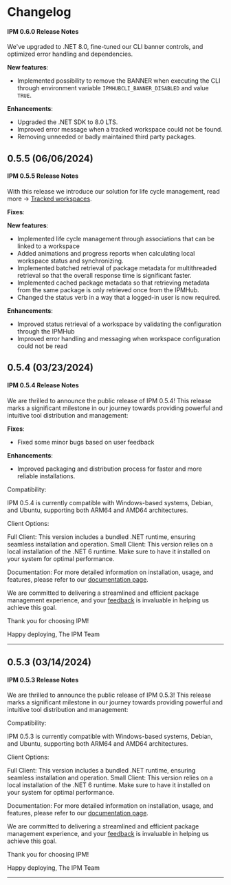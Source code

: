 # Changelog

#### IPM 0.6.0 Release Notes
We've upgraded to .NET 8.0, fine-tuned our CLI banner controls, and optimized error handling and dependencies. 

**New features**:
- Implemented possibility to remove the BANNER when executing the CLI through environment variable `IPMHUBCLI_BANNER_DISABLED` and value `TRUE`.

**Enhancements**:
- Upgraded the .NET SDK to 8.0 LTS.
- Improved error message when a tracked workspace could not be found.
- Removing unneeded or badly maintained third party packages.

## 0.5.5 (06/06/2024)

#### IPM 0.5.5 Release Notes

With this release we introduce our solution for life cycle management, read more -> [Tracked workspaces](https://docs.ipmhub.io/docs/tracked_workspaces/home/).

**Fixes**:

**New features**:

- Implemented life cycle management through associations that can be linked to a workspace
- Added animations and progress reports when calculating local workspace status and synchronizing.
- Implemented batched retrieval of package metadata for multithreaded retrieval so that the overall response time is significant faster. 
- Implemented cached package metadata so that retrieving metadata from the same package is only retrieved once from the IPMHub.
- Changed the status verb in a way that a logged-in user is now required.

**Enhancements**:
- Improved status retrieval of a workspace by validating the configuration through the IPMHub
- Improved error handling and messaging when workspace configuration could not be read

## 0.5.4 (03/23/2024)

#### IPM 0.5.4 Release Notes

We are thrilled to announce the public release of IPM 0.5.4! This release marks a significant milestone in our journey towards providing powerful and intuitive tool distribution and management:

**Fixes**:
- Fixed some minor bugs based on user feedback

**Enhancements**:

- Improved packaging and distribution process for faster and more reliable installations.

Compatibility:

IPM 0.5.4 is currently compatible with Windows-based systems, Debian, and Ubuntu, supporting both ARM64 and AMD64 architectures.

Client Options:

Full Client: This version includes a bundled .NET runtime, ensuring seamless installation and operation.
Small Client: This version relies on a local installation of the .NET 6 runtime. Make sure to have it installed on your system for optimal performance.

Documentation:
For more detailed information on installation, usage, and features, please refer to our [documentation page](https://docs.ipmhub.io/docs/installation/).

We are committed to delivering a streamlined and efficient package management experience, and your [feedback](https://github.com/orgs/ipmhubio/discussions) is invaluable in helping us achieve this goal.

Thank you for choosing IPM!

Happy deploying,
The IPM Team

---

## 0.5.3 (03/14/2024)

#### IPM 0.5.3 Release Notes

We are thrilled to announce the public release of IPM 0.5.3! This release marks a significant milestone in our journey towards providing powerful and intuitive tool distribution and management:

Compatibility:

IPM 0.5.3 is currently compatible with Windows-based systems, Debian, and Ubuntu, supporting both ARM64 and AMD64 architectures.

Client Options:

Full Client: This version includes a bundled .NET runtime, ensuring seamless installation and operation.
Small Client: This version relies on a local installation of the .NET 6 runtime. Make sure to have it installed on your system for optimal performance.

Documentation:
For more detailed information on installation, usage, and features, please refer to our [documentation page](https://docs.ipmhub.io/docs/installation/).

We are committed to delivering a streamlined and efficient package management experience, and your [feedback](https://github.com/orgs/ipmhubio/discussions) is invaluable in helping us achieve this goal.

Thank you for choosing IPM!

Happy deploying,
The IPM Team

---